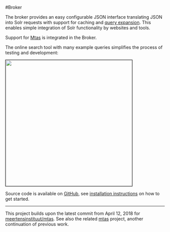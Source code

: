 #Broker

The broker provides an easy configurable JSON interface translating JSON into Solr requests with support for caching and [query expansion](expansions.html). This enables simple integration of Solr functionality by websites and tools. 

Support for [Mtas](https://textexploration.github.io/mtas/) is integrated in the Broker.

The online search tool with many example queries simplifies the process of testing and development:

<img src="images/broker_search.png" style="border:1px solid #000000; width: 400px;" />

Source code is available on [GitHub](https://github.com/textexploration/broker/), see [installation instructions](installation.html) on how to get started.

---

This project builds upon the latest commit from April 12, 2018 for [meertensinstituut/mtas](https://github.com/meertensinstituut/broker/tree/ff23503afbd9dfe95042774a962a75df7fcbed06). See also the related [mtas](https://github.com/textexploration/broker) project, another continuation of previous work.